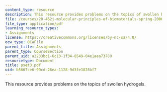 ```yaml
---
content_type: resource
description: This resource provides problems on the topics of swollen hydrogels.
file: /courses/20-462j-molecular-principles-of-biomaterials-spring-2006/b5667ce699cd26ea11289d3fe1828bf7_pset3.pdf
file_type: application/pdf
learning_resource_types:
- Assignments
license: https://creativecommons.org/licenses/by-nc-sa/4.0/
ocw_type: OCWFile
parent_title: Assignments
parent_type: CourseSection
parent_uid: a2233bc1-6c13-1f34-8549-04e1aaa73780
resourcetype: Document
title: pset3.pdf
uid: b5667ce6-99cd-26ea-1128-9d3fe1828bf7
---
```

This resource provides problems on the topics of swollen hydrogels.